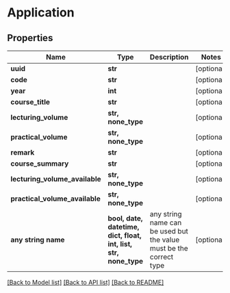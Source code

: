# Application


## Properties
Name | Type | Description | Notes
------------ | ------------- | ------------- | -------------
**uuid** | **str** |  | [optional] 
**code** | **str** |  | [optional] 
**year** | **int** |  | [optional] 
**course_title** | **str** |  | [optional] 
**lecturing_volume** | **str, none_type** |  | [optional] 
**practical_volume** | **str, none_type** |  | [optional] 
**remark** | **str** |  | [optional] 
**course_summary** | **str** |  | [optional] 
**lecturing_volume_available** | **str, none_type** |  | [optional] 
**practical_volume_available** | **str, none_type** |  | [optional] 
**any string name** | **bool, date, datetime, dict, float, int, list, str, none_type** | any string name can be used but the value must be the correct type | [optional]

[[Back to Model list]](../README.md#documentation-for-models) [[Back to API list]](../README.md#documentation-for-api-endpoints) [[Back to README]](../README.md)



